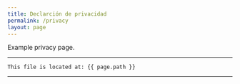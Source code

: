 ```yaml
---
title: Declarción de privacidad
permalink: /privacy
layout: page
---
```


Example privacy page.

---
```
This file is located at: {{ page.path }}
```
---
